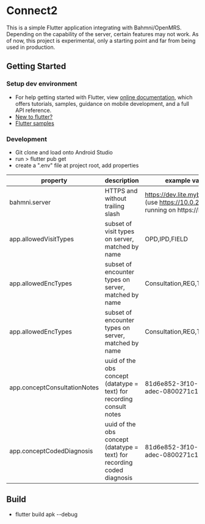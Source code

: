 # Connect2

This is a simple Flutter application integrating with Bahmni/OpenMRS. Depending on the capability of the server, certain features may not work.
As of now, this project is experimental, only a starting point and far from being used in production.


## Getting Started
### Setup dev environment   
- For help getting started with Flutter, view  [online documentation](https://flutter.dev/docs), which offers tutorials, samples, guidance on mobile development, and a full API reference.
- [New to flutter?](https://flutter.dev/docs/get-started/codelab)
- [Flutter samples](https://flutter.dev/docs/cookbook)

### Development
- Git clone and load onto Android Studio
- run > flutter pub get
- create a ".env" file at project root, add properties

| property | description | example value | 
| ----------- | ----------- | ----------- |
| bahmni.server | HTTPS and without trailing slash | https://dev.lite.mybahmni.in (use https://10.0.2.2 if running on https://localhost) |
| app.allowedVisitTypes | subset of visit types on server, matched by name | OPD,IPD,FIELD  | 
| app.allowedEncTypes| subset of encounter types on server, matched by name | Consultation,REG,TRANSFER | 
| app.allowedEncTypes| subset of encounter types on server, matched by name | Consultation,REG,TRANSFER |  
| app.conceptConsultationNotes | uuid of the obs concept (datatype = text) for recording consult notes | 81d6e852-3f10-11e4-adec-0800271c1b75 |
| app.conceptCodedDiagnosis | uuid of the obs concept (datatype = text) for recording coded diagnosis | 81d6e852-3f10-11e4-adec-0800271c1b75 |


## Build
- flutter build apk --debug
